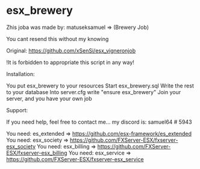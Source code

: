 # esx_brewery
Zhis joba was made by: matuseksamuel => (Brewery Job)

You cant resend this without my knowing

Original: https://github.com/xSenSi/esx_vigneronjob

!It is forbidden to appropriate this script in any way!


Installation:

You put esx_brewery to your resources
Start esx_brewery.sql
Write the rest to your database
Into server.cfg write "ensure esx_brewery"
Join your server, and you have your own job



Support:

If you need help, feel free to contact me...
my discord is: samuel64 # 5943


You need: es_extended => https://github.com/esx-framework/es_extended
You need: esx_society => https://github.com/FXServer-ESX/fxserver-esx_society
You need: esx_billing => https://github.com/FXServer-ESX/fxserver-esx_billing
You need: esx_service => https://github.com/FXServer-ESX/fxserver-esx_service
